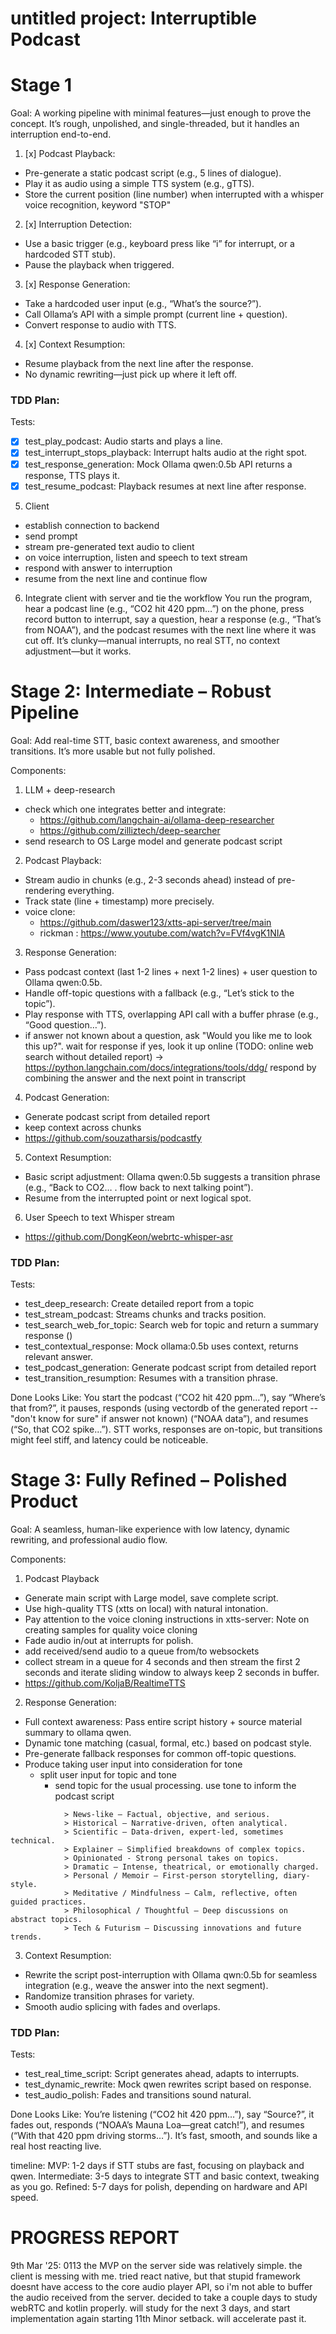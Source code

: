 # untitled project: Interruptible Podcast

# Stage 1
Goal: A working pipeline with minimal features—just enough to prove the concept. It’s rough, unpolished, and 
single-threaded, but it handles an interruption end-to-end.

1. [x] Podcast Playback:
- Pre-generate a static podcast script (e.g., 5 lines of dialogue).
- Play it as audio using a simple TTS system (e.g., gTTS).
- Store the current position (line number) when interrupted with a whisper voice recognition, keyword "STOP"

2. [x] Interruption Detection:
- Use a basic trigger (e.g., keyboard press like “i” for interrupt, or a hardcoded STT stub).
- Pause the playback when triggered.

3. [x] Response Generation:
- Take a hardcoded user input (e.g., “What’s the source?”).
- Call Ollama’s API with a simple prompt (current line + question).
- Convert response to audio with TTS.

4. [x] Context Resumption:
- Resume playback from the next line after the response.
- No dynamic rewriting—just pick up where it left off.

### TDD Plan:
Tests:
- [x] test_play_podcast: Audio starts and plays a line.
- [x] test_interrupt_stops_playback: Interrupt halts audio at the right spot.
- [x] test_response_generation: Mock Ollama qwen:0.5b API returns a response, TTS plays it.
- [x] test_resume_podcast: Playback resumes at next line after response.

5. Client
- establish connection to backend
- send prompt 
- stream pre-generated text audio to client
- on voice interruption, listen and speech to text stream
- respond with answer to interruption
- resume from the next line and continue flow


6. Integrate client with server and tie the workflow 
You run the program, hear a podcast line (e.g., “CO2 hit 420 ppm…”) on the phone, press record button to interrupt, 
say a question, hear a response (e.g., “That’s from NOAA”), and the podcast resumes with the next line where it was cut off. 
It’s clunky—manual interrupts, no real STT, no context adjustment—but it works.


# Stage 2: Intermediate – Robust Pipeline
Goal: Add real-time STT, basic context awareness, and smoother transitions. It’s more usable but not fully polished.

Components:

1. LLM + deep-research
- check which one integrates better and integrate:
   - https://github.com/langchain-ai/ollama-deep-researcher
   - https://github.com/zilliztech/deep-searcher
- send research to OS Large model and generate podcast script 

2. Podcast Playback:
- Stream audio in chunks (e.g., 2-3 seconds ahead) instead of pre-rendering everything.
- Track state (line + timestamp) more precisely.
- voice clone: 
  - https://github.com/daswer123/xtts-api-server/tree/main 
  - rickman : https://www.youtube.com/watch?v=FVf4vgK1NIA

3. Response Generation:
- Pass podcast context (last 1-2 lines + next 1-2 lines) + user question to Ollama qwen:0.5b.
- Handle off-topic questions with a fallback (e.g., “Let’s stick to the topic”).
- Play response with TTS, overlapping API call with a buffer phrase (e.g., “Good question…”).
- if answer not known about a question, ask "Would you like me to look this up?". wait for response
	 if yes, look it up online (TODO: online web search without detailed report) -> https://python.langchain.com/docs/integrations/tools/ddg/
		 respond by combining the answer and the next point in transcript

4. Podcast Generation:
- Generate podcast script from detailed report
- keep context across chunks 
- https://github.com/souzatharsis/podcastfy

5. Context Resumption:
- Basic script adjustment: Ollama qwen:0.5b suggests a transition phrase (e.g., “Back to CO2… . flow back to next talking point”).
- Resume from the interrupted point or next logical spot.

6. User Speech to text Whisper stream
- https://github.com/DongKeon/webrtc-whisper-asr


### TDD Plan:
Tests:
- test_deep_research: Create detailed report from a topic
- test_stream_podcast: Streams chunks and tracks position.
- test_search_web_for_topic: Search web for topic and return a summary response ()
- test_contextual_response: Mock ollama:0.5b uses context, returns relevant answer.
- test_podcast_generation: Generate podcast script from detailed report
- test_transition_resumption: Resumes with a transition phrase.

Done Looks Like:
You start the podcast (“CO2 hit 420 ppm…”), say “Where’s that from?”, it pauses, responds (using vectordb of 
the generated report -- "don't know for sure" if answer not known) (“NOAA data”), and resumes (“So, that CO2 spike…”). 
STT works, responses are on-topic, but transitions might feel stiff, and latency could be noticeable.

# Stage 3: Fully Refined – Polished Product
Goal: A seamless, human-like experience with low latency, dynamic rewriting, and professional audio flow.

Components:

1. Podcast Playback
- Generate main script with Large model, save complete script.
- Use high-quality TTS (xtts on local) with natural intonation.
- Pay attention to the voice cloning instructions in xtts-server: Note on creating samples for quality voice cloning
- Fade audio in/out at interrupts for polish.
- add received/send audio to a queue from/to websockets
- collect stream in a queue for 4 seconds and then stream the first 2 seconds and iterate sliding window to always keep 2 seconds in buffer.
- https://github.com/KoljaB/RealtimeTTS

2. Response Generation:
- Full context awareness: Pass entire script history + source material summary to ollama qwen.
- Dynamic tone matching (casual, formal, etc.) based on podcast style.
- Pre-generate fallback responses for common off-topic questions.
- Produce taking user input into consideration for tone 
    - split user input  for topic and tone
        - send topic for the usual processing. use tone to inform the podcast script
```
            > News-like – Factual, objective, and serious.
            > Historical – Narrative-driven, often analytical.
            > Scientific – Data-driven, expert-led, sometimes technical.
            > Explainer – Simplified breakdowns of complex topics.
            > Opinionated - Strong personal takes on topics.
            > Dramatic – Intense, theatrical, or emotionally charged.
            > Personal / Memoir – First-person storytelling, diary-style.
            > Meditative / Mindfulness – Calm, reflective, often guided practices.
            > Philosophical / Thoughtful – Deep discussions on abstract topics.
            > Tech & Futurism – Discussing innovations and future trends.
```

3. Context Resumption:
- Rewrite the script post-interruption with Ollama qwn:0.5b for seamless integration (e.g., weave the answer into the next segment).
- Randomize transition phrases for variety.
- Smooth audio splicing with fades and overlaps.


### TDD Plan:
Tests:
- test_real_time_script: Script generates ahead, adapts to interrupts.
- test_dynamic_rewrite: Mock qwen rewrites script based on response.
- test_audio_polish: Fades and transitions sound natural.

Done Looks Like:
You’re listening (“CO2 hit 420 ppm…”), say “Source?”, it fades out, responds (“NOAA’s Mauna Loa—great catch!”), and 
resumes (“With that 420 ppm driving storms…”). It’s fast, smooth, and sounds like a real host reacting live.


timeline:
MVP: 1-2 days if STT stubs are fast, focusing on playback and qwen.
Intermediate: 3-5 days to integrate STT and basic context, tweaking as you go.
Refined: 5-7 days for polish, depending on hardware and API speed.


# PROGRESS REPORT

9th Mar '25: 0113
the MVP on the server side was relatively simple. the client is messing with me. tried react native, but that stupid 
framework doesnt have access to the core audio player API, so i'm not able to buffer the audio received from the server.
decided to take a couple days to study webRTC and kotlin properly. will study for the next 3 days, and start implementation 
again starting 11th
Minor setback. will accelerate past it.
